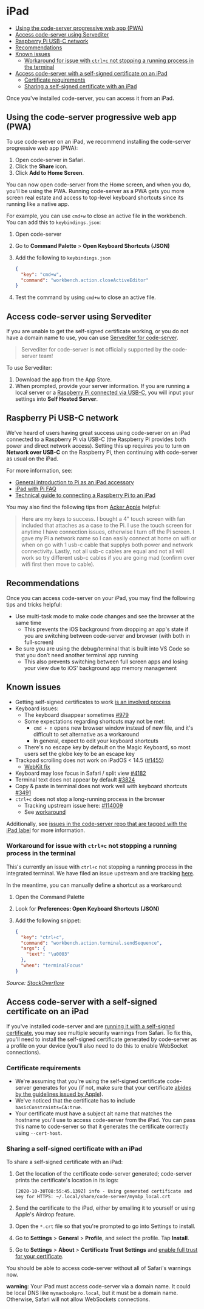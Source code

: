 <!-- START doctoc generated TOC please keep comment here to allow auto update -->
<!-- DON'T EDIT THIS SECTION, INSTEAD RE-RUN doctoc TO UPDATE -->

# iPad

- [Using the code-server progressive web app (PWA)](#using-the-code-server-progressive-web-app-pwa)
- [Access code-server using Servediter](#access-code-server-using-servediter)
- [Raspberry Pi USB-C network](#raspberry-pi-usb-c-network)
- [Recommendations](#recommendations)
- [Known issues](#known-issues)
  - [Workaround for issue with `ctrl+c` not stopping a running process in the terminal](#workaround-for-issue-with-ctrlc-not-stopping-a-running-process-in-the-terminal)
- [Access code-server with a self-signed certificate on an iPad](#access-code-server-with-a-self-signed-certificate-on-an-ipad)
  - [Certificate requirements](#certificate-requirements)
  - [Sharing a self-signed certificate with an iPad](#sharing-a-self-signed-certificate-with-an-ipad)

<!-- END doctoc generated TOC please keep comment here to allow auto update -->

Once you've installed code-server, you can access it from an iPad.

## Using the code-server progressive web app (PWA)

To use code-server on an iPad, we recommend installing the code-server
progressive web app (PWA):

1. Open code-server in Safari.
2. Click the **Share** icon.
3. Click **Add to Home Screen**.

You can now open code-server from the Home screen, and when you do, you'll be
using the PWA. Running code-server as a PWA gets you more screen real estate and
access to top-level keyboard shortcuts since its running like a native app.

For example, you can use `cmd+w` to close an active file in the workbench. You
can add this to `keybindings.json`:

1. Open code-server
2. Go to **Command Palette** > **Open Keyboard Shortcuts (JSON)**
3. Add the following to `keybindings.json`

   ```json
   {
     "key": "cmd+w",
     "command": "workbench.action.closeActiveEditor"
   }
   ```

4. Test the command by using `cmd+w` to close an active file.

## Access code-server using Servediter

If you are unable to get the self-signed certificate working, or you do not have a domain
name to use, you can use [Servediter for code-server](https://apps.apple.com/us/app/servediter-for-code-server/id1504491325).

> Servediter for code-server is **not** officially supported by the code-server team!

To use Servediter:

1. Download the app from the App Store.
2. When prompted, provide your server information. If you are running a local
   server or a [Raspberry Pi connected via USB-C](#raspberry-pi-usb-c-network), you will input your settings
   into **Self Hosted Server**.

## Raspberry Pi USB-C network

We've heard of users having great success using code-server on an iPad connected
to a Raspberry Pi via USB-C (the Raspberry Pi provides both power and direct
network access). Setting this up requires you to turn on **Network over USB-C**
on the Raspberry Pi, then continuing with code-server as usual on the iPad.

For more information, see:

- [General introduction to Pi as an iPad
  accessory](https://www.youtube.com/watch?v=IR6sDcKo3V8)
- [iPad with Pi FAQ](https://www.youtube.com/watch?v=SPSlyqo5Q2Q)
- [Technical guide to connecting a Raspberry Pi to an
  iPad](https://www.geeky-gadgets.com/connect-a-raspberry-pi-4-to-an-ipad-pro-21-01-2020/)

You may also find the following tips from [Acker
Apple](http://github.com/ackerapple/) helpful:

> Here are my keys to success. I bought a 4" touch screen with fan included that
> attaches as a case to the Pi. I use the touch screen for anytime I have
> connection issues, otherwise I turn off the Pi screen. I gave my Pi a network
> name so I can easily connect at home on wifi or when on go with 1 usb-c cable
> that supplys both power and network connectivity. Lastly, not all usb-c cables
> are equal and not all will work so try different usb-c cables if you are going
> mad (confirm over wifi first then move to cable).

## Recommendations

Once you can access code-server on your iPad, you may find the following tips
and tricks helpful:

- Use multi-task mode to make code changes and see the browser at the same time
  - This prevents the iOS background from dropping an app's state if you are
    switching between code-server and browser (with both in full-screen)
- Be sure you are using the debug/terminal that is built into VS Code so that
  you don’t need another terminal app running
  - This also prevents switching between full screen apps and losing your view
    due to iOS' background app memory management

## Known issues

- Getting self-signed certificates to work [is an involved
  process](#access-code-server-with-a-self-signed-certificate-on-an-ipad)
- Keyboard issues:
  - The keyboard disappear sometimes
    [#979](https://github.com/cdr/code-server/issues/979)
  - Some expectations regarding shortcuts may not be met:
    - `cmd + n` opens new browser window instead of new file, and it's difficult
      to set alternative as a workaround
    - In general, expect to edit your keyboard shortcuts
  - There's no escape key by default on the Magic Keyboard, so most users set
    the globe key to be an escape key
- Trackpad scrolling does not work on iPadOS < 14.5
  ([#1455](https://github.com/cdr/code-server/issues/1455))
  - [WebKit fix](https://bugs.webkit.org/show_bug.cgi?id=210071#c13)
- Keyboard may lose focus in Safari / split view [#4182](https://github.com/cdr/code-server/issues/4182)
- Terminal text does not appear by default [#3824](https://github.com/cdr/code-server/issues/3824)
- Copy & paste in terminal does not work well with keyboard shortcuts [#3491](https://github.com/cdr/code-server/issues/3491)
- `ctrl+c` does not stop a long-running process in the browser
  - Tracking upstream issue here:
    [#114009](https://github.com/microsoft/vscode/issues/114009)
  - See [workaround](#ctrl-c-workaround)

Additionally, see [issues in the code-server repo that are tagged with the iPad
label](https://github.com/cdr/code-server/issues?q=is%3Aopen+is%3Aissue+label%3AiPad)
for more information.

### Workaround for issue with `ctrl+c` not stopping a running process in the terminal

This's currently an issue with `ctrl+c` not stopping a running process in the
integrated terminal. We have filed an issue upstream and are tracking
[here](https://github.com/microsoft/vscode/issues/114009).

In the meantime, you can manually define a shortcut as a workaround:

1. Open the Command Palette
2. Look for **Preferences: Open Keyboard Shortcuts (JSON)**
3. Add the following snippet:

   ```json
   {
     "key": "ctrl+c",
     "command": "workbench.action.terminal.sendSequence",
     "args": {
       "text": "\u0003"
     },
     "when": "terminalFocus"
   }
   ```

_Source: [StackOverflow](https://stackoverflow.com/a/52735954/3015595)_

## Access code-server with a self-signed certificate on an iPad

If you've installed code-server and are [running it with a self-signed
certificate](./guide.md#using-a-self-signed-certificate), you may see multiple
security warnings from Safari. To fix this, you'll need to install the
self-signed certificate generated by code-server as a profile on your device (you'll also need to do this to
enable WebSocket connections).

### Certificate requirements

- We're assuming that you're using the self-signed certificate code-server
  generates for you (if not, make sure that your certificate [abides by the
  guidelines issued by Apple](https://support.apple.com/en-us/HT210176)).
- We've noticed that the certificate has to include `basicConstraints=CA:true`.
- Your certificate must have a subject alt name that matches the hostname you'll
  use to access code-server from the iPad. You can pass this name to code-server
  so that it generates the certificate correctly using `--cert-host`.

### Sharing a self-signed certificate with an iPad

To share a self-signed certificate with an iPad:

1. Get the location of the certificate code-server generated; code-server prints
   the certificate's location in its logs:

   ```console
   [2020-10-30T08:55:45.139Z] info - Using generated certificate and key for HTTPS: ~/.local/share/code-server/mymbp_local.crt
   ```

2. Send the certificate to the iPad, either by emailing it to yourself or using
   Apple's Airdrop feature.

3. Open the `*.crt` file so that you're prompted to go into Settings to install.

4. Go to **Settings** > **General** > **Profile**, and select the profile. Tap **Install**.

5. Go to **Settings** > **About** > **Certificate Trust Settings** and [enable
   full trust for your certificate](https://support.apple.com/en-us/HT204477).

You should be able to access code-server without all of Safari's warnings now.

**warning**: Your iPad must access code-server via a domain name. It could be local
DNS like `mymacbookpro.local`, but it must be a domain name. Otherwise, Safari will
not allow WebSockets connections.
